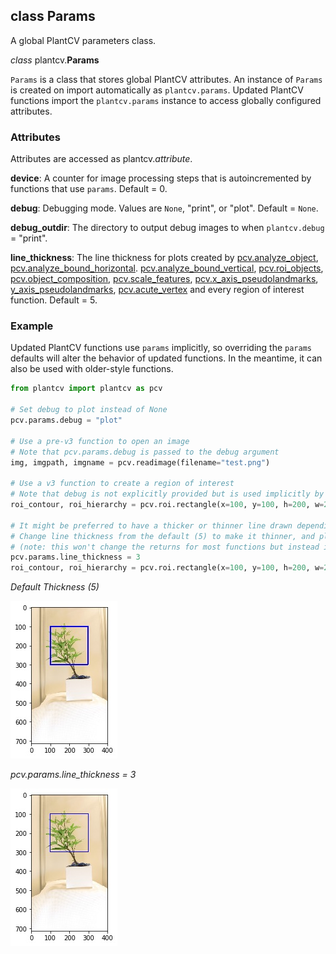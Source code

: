 ## class Params

A global PlantCV parameters class.

*class* plantcv.**Params**

`Params` is a class that stores global PlantCV attributes. An instance of `Params` is created on import automatically
as `plantcv.params`. Updated PlantCV functions import the `plantcv.params` instance to access globally
configured attributes.

### Attributes

Attributes are accessed as plantcv.*attribute*.

**device**: A counter for image processing steps that is autoincremented by functions that use `params`. Default = 0.

**debug**: Debugging mode. Values are `None`, "print", or "plot". Default = `None`.

**debug_outdir**: The directory to output debug images to when `plantcv.debug` = "print".

**line_thickness**: The line thickness for plots created by [pcv.analyze_object](analyze_shape.md), [pcv.analyze_bound_horizontal](analyze_bound_horizontal.md).
[pcv.analyze_bound_vertical](analyze_bound_vertical.md), [pcv.roi_objects](roi_objects.md), [pcv.object_composition](object_composition.md),
[pcv.scale_features](scale_features.md), [pcv.x_axis_pseudolandmarks](x_axis_pseudolandmarks.md), [y_axis_pseudolandmarks](y_axis_pseudolandmarks.md),
[pcv.acute_vertex](acute_vertex.md) and every region of interest function. Default = 5. 

### Example

Updated PlantCV functions use `params` implicitly, so overriding the `params` defaults will alter the behavior of
updated functions. In the meantime, it can also be used with older-style functions.

```python
from plantcv import plantcv as pcv

# Set debug to plot instead of None
pcv.params.debug = "plot"

# Use a pre-v3 function to open an image
# Note that pcv.params.debug is passed to the debug argument
img, imgpath, imgname = pcv.readimage(filename="test.png")

# Use a v3 function to create a region of interest
# Note that debug is not explicitly provided but is used implicitly by the function
roi_contour, roi_hierarchy = pcv.roi.rectangle(x=100, y=100, h=200, w=200, img=img)

# It might be preferred to have a thicker or thinner line drawn depending on the size of the image.
# Change line thickness from the default (5) to make it thinner, and plot the rectangular ROI again,  
# (note: this won't change the returns for most functions but instead is a purely optional preference regarding the plot in debug='print' and debug='plot') 
pcv.params.line_thickness = 3 
roi_contour, roi_hierarchy = pcv.roi.rectangle(x=100, y=100, h=200, w=200, img=img)

```
*Default Thickness (5)*

![Screenshot](img/documentation_images/params/default_thickness.jpg)

*pcv.params.line_thickness = 3*

![Screenshot](img/documentation_images/params/thickness3.jpg)
